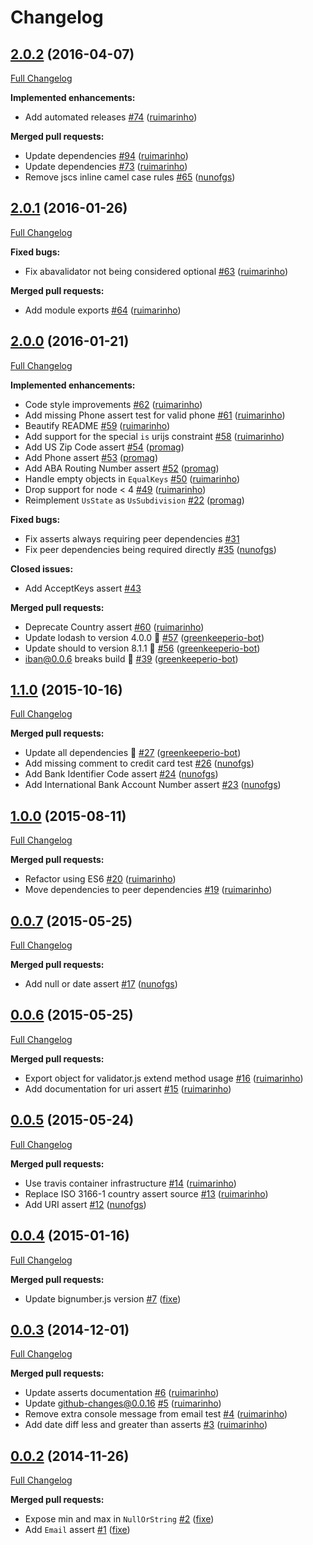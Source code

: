 # Changelog

## [2.0.2](https://github.com/seegno/validator.js-asserts/tree/2.0.2) (2016-04-07)
[Full Changelog](https://github.com/seegno/validator.js-asserts/compare/2.0.1...2.0.2)

**Implemented enhancements:**

- Add automated releases [\#74](https://github.com/seegno/validator.js-asserts/pull/74) ([ruimarinho](https://github.com/ruimarinho))

**Merged pull requests:**

- Update dependencies [\#94](https://github.com/seegno/validator.js-asserts/pull/94) ([ruimarinho](https://github.com/ruimarinho))
- Update dependencies [\#73](https://github.com/seegno/validator.js-asserts/pull/73) ([ruimarinho](https://github.com/ruimarinho))
- Remove jscs inline camel case rules [\#65](https://github.com/seegno/validator.js-asserts/pull/65) ([nunofgs](https://github.com/nunofgs))

## [2.0.1](https://github.com/seegno/validator.js-asserts/tree/2.0.1) (2016-01-26)
[Full Changelog](https://github.com/seegno/validator.js-asserts/compare/2.0.0...2.0.1)

**Fixed bugs:**

- Fix abavalidator not being considered optional [\#63](https://github.com/seegno/validator.js-asserts/pull/63) ([ruimarinho](https://github.com/ruimarinho))

**Merged pull requests:**

- Add module exports [\#64](https://github.com/seegno/validator.js-asserts/pull/64) ([ruimarinho](https://github.com/ruimarinho))

## [2.0.0](https://github.com/seegno/validator.js-asserts/tree/2.0.0) (2016-01-21)
[Full Changelog](https://github.com/seegno/validator.js-asserts/compare/1.1.0...2.0.0)

**Implemented enhancements:**

- Code style improvements [\#62](https://github.com/seegno/validator.js-asserts/pull/62) ([ruimarinho](https://github.com/ruimarinho))
- Add missing Phone assert test for valid phone [\#61](https://github.com/seegno/validator.js-asserts/pull/61) ([ruimarinho](https://github.com/ruimarinho))
- Beautify README [\#59](https://github.com/seegno/validator.js-asserts/pull/59) ([ruimarinho](https://github.com/ruimarinho))
- Add support for the special `is` urijs constraint [\#58](https://github.com/seegno/validator.js-asserts/pull/58) ([ruimarinho](https://github.com/ruimarinho))
- Add US Zip Code assert [\#54](https://github.com/seegno/validator.js-asserts/pull/54) ([promag](https://github.com/promag))
- Add Phone assert [\#53](https://github.com/seegno/validator.js-asserts/pull/53) ([promag](https://github.com/promag))
- Add ABA Routing Number assert [\#52](https://github.com/seegno/validator.js-asserts/pull/52) ([promag](https://github.com/promag))
- Handle empty objects in `EqualKeys` [\#50](https://github.com/seegno/validator.js-asserts/pull/50) ([ruimarinho](https://github.com/ruimarinho))
- Drop support for node \< 4 [\#49](https://github.com/seegno/validator.js-asserts/pull/49) ([ruimarinho](https://github.com/ruimarinho))
- Reimplement `UsState` as `UsSubdivision` [\#22](https://github.com/seegno/validator.js-asserts/pull/22) ([promag](https://github.com/promag))

**Fixed bugs:**

- Fix asserts always requiring peer dependencies [\#31](https://github.com/seegno/validator.js-asserts/issues/31)
- Fix peer dependencies being required directly [\#35](https://github.com/seegno/validator.js-asserts/pull/35) ([nunofgs](https://github.com/nunofgs))

**Closed issues:**

- Add AcceptKeys assert [\#43](https://github.com/seegno/validator.js-asserts/issues/43)

**Merged pull requests:**

- Deprecate Country assert [\#60](https://github.com/seegno/validator.js-asserts/pull/60) ([ruimarinho](https://github.com/ruimarinho))
- Update lodash to version 4.0.0 🚀 [\#57](https://github.com/seegno/validator.js-asserts/pull/57) ([greenkeeperio-bot](https://github.com/greenkeeperio-bot))
- Update should to version 8.1.1 🚀 [\#56](https://github.com/seegno/validator.js-asserts/pull/56) ([greenkeeperio-bot](https://github.com/greenkeeperio-bot))
- iban@0.0.6 breaks build 🚨 [\#39](https://github.com/seegno/validator.js-asserts/pull/39) ([greenkeeperio-bot](https://github.com/greenkeeperio-bot))

## [1.1.0](https://github.com/seegno/validator.js-asserts/tree/1.1.0) (2015-10-16)
[Full Changelog](https://github.com/seegno/validator.js-asserts/compare/1.0.0...1.1.0)

**Merged pull requests:**

- Update all dependencies 🌴 [\#27](https://github.com/seegno/validator.js-asserts/pull/27) ([greenkeeperio-bot](https://github.com/greenkeeperio-bot))
- Add missing comment to credit card test [\#26](https://github.com/seegno/validator.js-asserts/pull/26) ([nunofgs](https://github.com/nunofgs))
- Add Bank Identifier Code assert [\#24](https://github.com/seegno/validator.js-asserts/pull/24) ([nunofgs](https://github.com/nunofgs))
- Add International Bank Account Number assert [\#23](https://github.com/seegno/validator.js-asserts/pull/23) ([nunofgs](https://github.com/nunofgs))

## [1.0.0](https://github.com/seegno/validator.js-asserts/tree/1.0.0) (2015-08-11)
[Full Changelog](https://github.com/seegno/validator.js-asserts/compare/0.0.7...1.0.0)

**Merged pull requests:**

- Refactor using ES6 [\#20](https://github.com/seegno/validator.js-asserts/pull/20) ([ruimarinho](https://github.com/ruimarinho))
- Move dependencies to peer dependencies [\#19](https://github.com/seegno/validator.js-asserts/pull/19) ([ruimarinho](https://github.com/ruimarinho))

## [0.0.7](https://github.com/seegno/validator.js-asserts/tree/0.0.7) (2015-05-25)
[Full Changelog](https://github.com/seegno/validator.js-asserts/compare/0.0.6...0.0.7)

**Merged pull requests:**

- Add null or date assert [\#17](https://github.com/seegno/validator.js-asserts/pull/17) ([nunofgs](https://github.com/nunofgs))

## [0.0.6](https://github.com/seegno/validator.js-asserts/tree/0.0.6) (2015-05-25)
[Full Changelog](https://github.com/seegno/validator.js-asserts/compare/0.0.5...0.0.6)

**Merged pull requests:**

- Export object for validator.js extend method usage [\#16](https://github.com/seegno/validator.js-asserts/pull/16) ([ruimarinho](https://github.com/ruimarinho))
- Add documentation for uri assert [\#15](https://github.com/seegno/validator.js-asserts/pull/15) ([ruimarinho](https://github.com/ruimarinho))

## [0.0.5](https://github.com/seegno/validator.js-asserts/tree/0.0.5) (2015-05-24)
[Full Changelog](https://github.com/seegno/validator.js-asserts/compare/0.0.4...0.0.5)

**Merged pull requests:**

- Use travis container infrastructure [\#14](https://github.com/seegno/validator.js-asserts/pull/14) ([ruimarinho](https://github.com/ruimarinho))
- Replace ISO 3166-1 country assert source [\#13](https://github.com/seegno/validator.js-asserts/pull/13) ([ruimarinho](https://github.com/ruimarinho))
- Add URI assert [\#12](https://github.com/seegno/validator.js-asserts/pull/12) ([nunofgs](https://github.com/nunofgs))

## [0.0.4](https://github.com/seegno/validator.js-asserts/tree/0.0.4) (2015-01-16)
[Full Changelog](https://github.com/seegno/validator.js-asserts/compare/0.0.3...0.0.4)

**Merged pull requests:**

- Update bignumber.js version [\#7](https://github.com/seegno/validator.js-asserts/pull/7) ([fixe](https://github.com/fixe))

## [0.0.3](https://github.com/seegno/validator.js-asserts/tree/0.0.3) (2014-12-01)
[Full Changelog](https://github.com/seegno/validator.js-asserts/compare/0.0.2...0.0.3)

**Merged pull requests:**

- Update asserts documentation [\#6](https://github.com/seegno/validator.js-asserts/pull/6) ([ruimarinho](https://github.com/ruimarinho))
- Update github-changes@0.0.16 [\#5](https://github.com/seegno/validator.js-asserts/pull/5) ([ruimarinho](https://github.com/ruimarinho))
- Remove extra console message from email test [\#4](https://github.com/seegno/validator.js-asserts/pull/4) ([ruimarinho](https://github.com/ruimarinho))
- Add date diff less and greater than asserts [\#3](https://github.com/seegno/validator.js-asserts/pull/3) ([ruimarinho](https://github.com/ruimarinho))

## [0.0.2](https://github.com/seegno/validator.js-asserts/tree/0.0.2) (2014-11-26)
[Full Changelog](https://github.com/seegno/validator.js-asserts/compare/0.0.1...0.0.2)

**Merged pull requests:**

- Expose min and max in `NullOrString` [\#2](https://github.com/seegno/validator.js-asserts/pull/2) ([fixe](https://github.com/fixe))
- Add `Email` assert [\#1](https://github.com/seegno/validator.js-asserts/pull/1) ([fixe](https://github.com/fixe))


